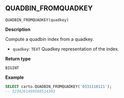 ## QUADBIN_FROMQUADKEY

```sql:signature
QUADBIN_FROMQUADKEY(quadkey)
```

**Description**

Compute a quadbin index from a quadkey.

* `quadkey`: `TEXT` Quadkey representation of the index.

**Return type**

`BIGINT`

**Example**

```sql
SELECT carto.QUADBIN_FROMQUADKEY('0331110121');
-- 5234261499580514303
```
